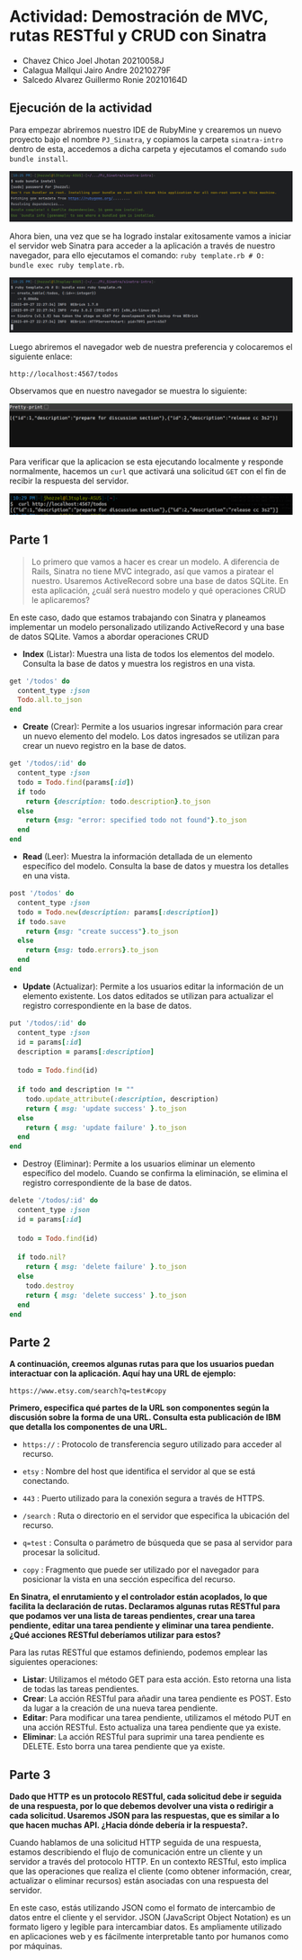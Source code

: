 # Actividad: Demostración de MVC, rutas RESTful y CRUD con Sinatra

- Chavez Chico Joel Jhotan 20210058J
- Calagua Mallqui Jairo Andre 20210279F
- Salcedo Alvarez Guillermo Ronie 20210164D

## Ejecución de la actividad
Para empezar abriremos nuestro IDE de RubyMine y crearemos un nuevo proyecto bajo el nombre `PJ_Sinatra`, y copiamos la carpeta `sinatra-intro` dentro de esta, accedemos a dicha carpeta y ejecutamos el comando `sudo bundle install`.

![](img/1.png)

Ahora bien, una vez que se ha logrado instalar exitosamente vamos a iniciar el servidor web Sinatra para acceder a la aplicación a través de nuestro navegador, para ello ejecutamos el comando: `ruby template.rb # O: bundle exec ruby template.rb`.

![](img/2.png)


Luego abriremos el navegador web de nuestra preferencia y colocaremos el siguiente enlace:
```
http://localhost:4567/todos
```
Observamos que en nuestro navegador se muestra lo siguiente:

![](img/3.png)


Para verificar que la aplicacion se esta ejecutando localmente y responde normalmente, hacemos un `curl` que activará una solicitud `GET` con el fin de recibir la respuesta del servidor.

![](img/4.png)


## Parte 1
> Lo primero que vamos a hacer es crear un modelo. A diferencia de Rails, Sinatra no tiene MVC integrado, así que vamos a piratear el nuestro. Usaremos ActiveRecord sobre una base de datos SQLite. En esta aplicación, ¿cuál será nuestro modelo y qué operaciones CRUD le aplicaremos?


En este caso, dado que estamos trabajando con Sinatra y planeamos implementar un modelo personalizado utilizando ActiveRecord y una base de datos SQLite. Vamos a abordar operaciones CRUD

- **Index** (Listar): Muestra una lista de todos los elementos del modelo. Consulta la base de datos y muestra los registros en una vista.

```ruby
get '/todos' do
  content_type :json
  Todo.all.to_json
end
```

- **Create** (Crear): Permite a los usuarios ingresar información para crear un nuevo elemento del modelo. Los datos ingresados se utilizan para crear un nuevo registro en la base de datos.

```ruby
get '/todos/:id' do
  content_type :json
  todo = Todo.find(params[:id])
  if todo
    return {description: todo.description}.to_json
  else
    return {msg: "error: specified todo not found"}.to_json
  end
end
```


- **Read** (Leer): Muestra la información detallada de un elemento específico del modelo. Consulta la base de datos y muestra los detalles en una vista.
```ruby
post '/todos' do
  content_type :json
  todo = Todo.new(description: params[:description])
  if todo.save
    return {msg: "create success"}.to_json
  else
    return {msg: todo.errors}.to_json
  end
end
```

- **Update** (Actualizar): Permite a los usuarios editar la información de un elemento existente. Los datos editados se utilizan para actualizar el registro correspondiente en la base de datos.
```ruby
put '/todos/:id' do
  content_type :json
  id = params[:id]
  description = params[:description]

  todo = Todo.find(id)

  if todo and description != ""
    todo.update_attribute(:description, description)
    return { msg: 'update success' }.to_json
  else
    return { msg: 'update failure' }.to_json
  end
end
```

- Destroy (Eliminar): Permite a los usuarios eliminar un elemento específico del modelo. Cuando se confirma la eliminación, se elimina el registro correspondiente de la base de datos.
```ruby
delete '/todos/:id' do
  content_type :json
  id = params[:id]

  todo = Todo.find(id)

  if todo.nil?
    return { msg: 'delete failure' }.to_json
  else
    todo.destroy
    return { msg: 'delete success' }.to_json
  end
end
```
## Parte 2
**A continuación, creemos algunas rutas para que los usuarios puedan interactuar con la aplicación. Aquí hay una URL de ejemplo:**
```
https://www.etsy.com/search?q=test#copy
```
**Primero, especifica qué partes de la URL son componentes según la discusión sobre la forma de una URL. Consulta esta publicación de IBM que detalla los componentes de una URL.**



- `https://` : Protocolo de transferencia seguro utilizado para acceder al recurso.

- `etsy` : Nombre del host que identifica el servidor al que se está conectando.
- `443` : Puerto utilizado para la conexión segura a través de HTTPS.

- `/search` : Ruta o directorio en el servidor que especifica la ubicación del recurso.

- `q=test` : Consulta o parámetro de búsqueda que se pasa al servidor para procesar la solicitud.

- `copy` : Fragmento que puede ser utilizado por el navegador para posicionar la vista en una sección específica del recurso.

**En Sinatra, el enrutamiento y el controlador están acoplados, lo que facilita la declaración de rutas. Declaramos algunas rutas RESTful para que podamos ver una lista de tareas pendientes, crear una tarea pendiente, editar una tarea pendiente y eliminar una tarea pendiente. ¿Qué acciones RESTful deberíamos utilizar para estos?**

Para las rutas RESTful que estamos definiendo, podemos emplear las siguientes operaciones:

- **Listar**: Utilizamos el método GET para esta acción. Esto retorna una lista de todas las tareas pendientes.
- **Crear**: La acción RESTful para añadir una tarea pendiente es POST. Esto da lugar a la creación de una nueva tarea pendiente.
- **Editar**: Para modificar una tarea pendiente, utilizamos el método PUT en una acción RESTful. Esto actualiza una tarea pendiente que ya existe.
- **Eliminar**: La acción RESTful para suprimir una tarea pendiente es DELETE. Esto borra una tarea pendiente que ya existe.

## Parte 3
**Dado que HTTP es un protocolo RESTful, cada solicitud debe ir seguida de una respuesta, por lo que debemos devolver una vista o redirigir a cada solicitud. Usaremos JSON para las respuestas, que es similar a lo que hacen muchas API. ¿Hacia dónde debería ir la respuesta?.**


Cuando hablamos de una solicitud HTTP seguida de una respuesta, estamos describiendo el flujo de comunicación entre un cliente y un servidor a través del protocolo HTTP. En un contexto RESTful, esto implica que las operaciones que realiza el cliente (como obtener información, crear, actualizar o eliminar recursos) están asociadas con una respuesta del servidor.

En este caso, estás utilizando JSON como el formato de intercambio de datos entre el cliente y el servidor. JSON (JavaScript Object Notation) es un formato ligero y legible para intercambiar datos. Es ampliamente utilizado en aplicaciones web y es fácilmente interpretable tanto por humanos como por máquinas.
